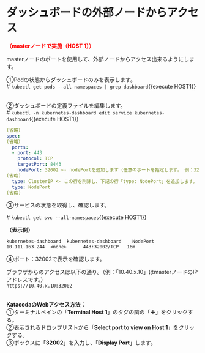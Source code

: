 # ダッシュボードの外部ノードからアクセス
**<span style="color: red; ">（masterノードで実施（HOST 1））</span>**  

masterノードのポートを使用して、外部ノードからアクセス出来るようにします。  

①Podの状態からダッシュボードのみを表示します。  
\# `kubectl get pods --all-namespaces | grep dashboard`{{execute HOST1}}  
<br>

②ダッシュボードの定義ファイルを編集します。  
\# `kubectl -n kubernetes-dashboard edit service kubernetes-dashboard`{{execute HOST1}}  

```yaml
(省略）
spec:
(省略）
  ports:
  - port: 443
    protocol: TCP
    targetPort: 8443
    nodePort: 32002 <- nodePortを追加します（任意のポートを指定します。 例：32002）
(省略)
  type: ClusterIP <- この行を削除し、下記の行「type: NodePort」を追加します。
  type: NodePort
(省略)
```  
③サービスの状態を取得し、確認します。  

\# `kubectl get svc --all-namespaces`{{execute HOST1}}  

**（表示例）**
```
kubernetes-dashboard  kubernetes-dashboard    NodePort    10.111.163.244  <none>      443:32002/TCP   16m
```
④ポート：32002で表示を確認します。  

ブラウザからのアクセスは以下の通り。（例：「10.40.x.10」はmasterノードのIPアドレスです。）  
`https://10.40.x.10:32002`  
<br>

**KatacodaのWebアクセス方法：**  
①ターミナルペインの「**Terminal Host 1**」のタグの隣の「**＋**」をクリックする。  
②表示されるドロップリストから「**Select port to view on Host 1**」をクリックする。  
③ボックスに「**32002**」を入力し、「**Display Port**」します。  

